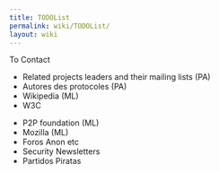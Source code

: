 ```yaml
---
title: TODOList
permalink: wiki/TODOList/
layout: wiki
---
```


To Contact

-   Related projects leaders and their mailing lists (PA)
-   Autores des protocoles (PA)
-   Wikipedia (ML)
-   W3C

<!-- -->

-   P2P foundation (ML)
-   Mozilla (ML)
-   Foros Anon etc
-   Security Newsletters
-   Partidos Piratas

